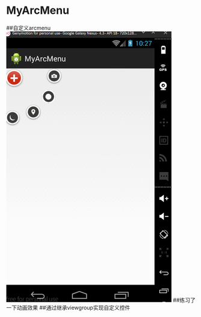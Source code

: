 # MyArcMenu
##自定义arcmenu
![演示图片](https://github.com/huopochuan/MyArcMenu/raw/master/img.gif)
##练习了一下动画效果
##通过继承viewgroup实现自定义控件
